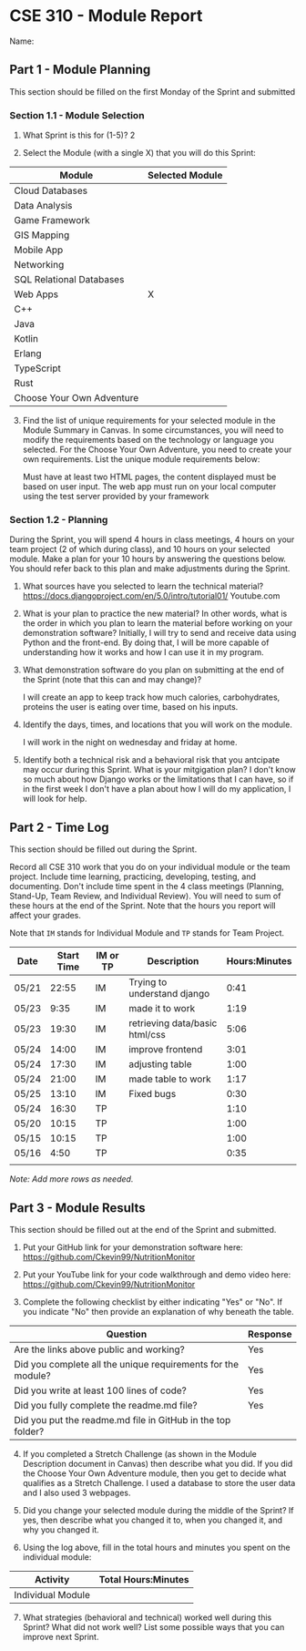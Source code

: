 # CSE 310 - Module Report

Name:

## Part 1 - Module Planning

This section should be filled on the first Monday of the Sprint and submitted

### Section 1.1 - Module Selection

1. What Sprint is this for (1-5)?
2

2. Select the Module (with a single X) that you will do this Sprint:

|Module                   |Selected Module|
|-------------------------|---------------|
|Cloud Databases          |               |
|Data Analysis            |               |
|Game Framework           |               |
|GIS Mapping              |               |
|Mobile App               |               |
|Networking               |               |
|SQL Relational Databases |               |
|Web Apps                 |       X       |
|C++                      |               |
|Java                     |               |
|Kotlin                   |               |
|Erlang                   |               |
|TypeScript               |               |
|Rust                     |               |
|Choose Your Own Adventure|               |

3. Find the list of unique requirements for your selected module in the Module Summary in Canvas.  In some circumstances, you will need to modify the requirements based on the technology or language you selected.  For the Choose Your Own Adventure, you need to create your own requirements.  List the unique module requirements below:

    Must have at least two HTML pages, the content displayed must be based on user input.
    The web app must run on your local computer using the test server provided by your framework

### Section 1.2 - Planning

During the Sprint, you will spend 4 hours in class meetings, 4 hours on your team project (2 of which during class), and 10 hours on your selected module.  Make a plan for your 10 hours by answering the questions below.  You should refer back to this plan and make adjustments during the Sprint.

1. What sources have you selected to learn the technical material?
    https://docs.djangoproject.com/en/5.0/intro/tutorial01/
    Youtube.com

2. What is your plan to practice the new material?  In other words, what is the order in which you plan to learn the material before working on your demonstration software?
    Initially, I will try to send and receive data using Python and the front-end. By doing that, I will be more capable of understanding how it works and how I can use it in my program.

3. What demonstration software do you plan on submitting at the end of the Sprint (note that this can and may change)?

    I will create an app to keep track how much calories, carbohydrates, proteins the user is eating over time, based on his inputs.

4. Identify the days, times, and locations that you will work on the module.

    I will work in the night on wednesday and friday at home.

5. Identify both a technical risk and a behavioral risk that you antcipate may occur during this Sprint.  What is your mitgigation plan?
    I don't know so much about how Django works or the limitations that I can have, so if in the first week I don't have a plan about how I will do my application, I will look for help.


## Part 2 - Time Log

This section should be filled out during the Sprint. 

Record all CSE 310 work that you do on your individual module or the team project.  Include time learning, practicing, developing, testing, and documenting.  Don't include time spent in the 4 class meetings (Planning, Stand-Up, Team Review, and Individual Review).  You will need to sum of these hours at the end of the Sprint. Note that the hours you report will affect your grades.

Note that `IM` stands for Individual Module and `TP` stands for Team Project.  

|Date      |Start Time|IM or TP|Description                                 |Hours:Minutes|
|----------|----------|--------|--------------------------------------------|-------------|
| 05/21    | 22:55    |    IM  |             Trying to understand django    |    0:41     |
|  05/23   | 9:35     |    IM  |        made it to work                     |    1:19     |
|    05/23 |   19:30  |    IM  |     retrieving data/basic html/css         |    5:06     |
|   05/24  |  14:00   |    IM  |             improve frontend               |    3:01     |
|   05/24  |  17:30   |  IM    |           adjusting table                  |    1:00     |
|   05/24  |  21:00   |  IM    |         made table to work                 |    1:17     |
|    05/25 |  13:10   | IM     |           Fixed bugs                       |    0:30     |
|   05/24  |  16:30   |  TP    |                                            |    1:10     |
|    05/20 |   10:15  |    TP  |                                            |    1:00     |
|   05/15  |  10:15   |    TP  |                                            |    1:00     |
|   05/16  |  4:50    |   TP   |                                            |    0:35     |
|          |          |        |                                            |             |

_Note: Add more rows as needed._


## Part 3 - Module Results

This section should be filled out at the end of the Sprint and submitted.

1. Put your GitHub link for your demonstration software here: 
https://github.com/Ckevin99/NutritionMonitor
2. Put your YouTube link for your code walkthrough and demo video here:
https://github.com/Ckevin99/NutritionMonitor

3. Complete the following checklist by either indicating "Yes" or "No". If you indicate "No" then provide an explanation of why beneath the table.

|Question                                                    |Response|
|------------------------------------------------------------|--------|
|Are the links above public and working?                     |   Yes  |
|Did you complete all the unique requirements for the module?|   Yes  |
|Did you write at least 100 lines of code?                   |   Yes  |
|Did you fully complete the readme.md file?                  |   Yes  |
|Did you put the readme.md file in GitHub in the top folder? |        |

4. If you completed a Stretch Challenge (as shown in the Module Description document in Canvas) then describe what you did.  If you did the Choose Your Own Adventure module, then you get to decide what qualifies as a Stretch Challenge.
I used a database to store the user data and I also used 3 webpages.

5. Did you change your selected module during the middle of the Sprint?  If yes, then describe what you changed it to, when you changed it, and why you changed it.

6. Using the log above, fill in the total hours and minutes you spent on the individual module:

|Activity         |Total Hours:Minutes|
|-----------------|-------------------|
|Individual Module|                   |

7. What strategies (behavioral and technical) worked well during this Sprint?  What did not work well?  List some possible ways that you can improve next Sprint.
